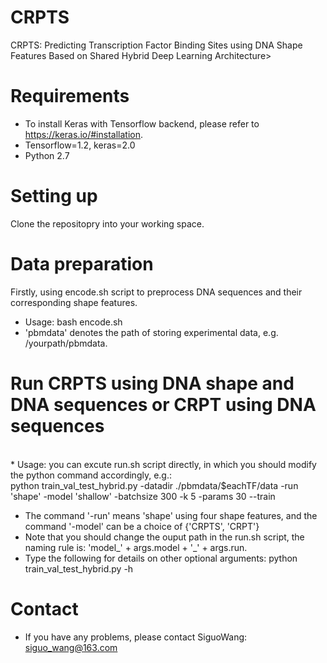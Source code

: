   # CRPTS
CRPTS: Predicting Transcription Factor Binding Sites using DNA Shape Features Based on Shared Hybrid Deep Learning Architecture>
  # Requirements
  * To install Keras with Tensorflow backend, please refer to https://keras.io/#installation.
  * Tensorflow=1.2, keras=2.0
  * Python 2.7
  	
# Setting up
   Clone the repositopry into your working space.
# Data preparation
 Firstly, using encode.sh script to preprocess DNA sequences and their corresponding shape features.
   * Usage: bash encode.sh <pbmdata>
   * 'pbmdata' denotes the path of storing experimental data, e.g. /yourpath/pbmdata.
# Run CRPTS using DNA shape and DNA sequences or CRPT using DNA sequences
 <br>  * Usage: you can excute run.sh script directly, in which you should modify the python command accordingly, e.g.: 
    <br> python train_val_test_hybrid.py -datadir ./pbmdata/$eachTF/data -run 'shape' -model 'shallow' -batchsize 300 -k 5 -params 30 --train
   * The command '-run' means 'shape' using four shape features, and the command '-model' can be a choice of {'CRPTS', 'CRPT'}
   * Note that you should change the ouput path in the run.sh script, the naming rule is: 'model_' + args.model + '_' + args.run.
* Type the following for details on other optional arguments: 
    python train_val_test_hybrid.py -h
 # Contact
 * If you have any problems, please contact SiguoWang: siguo_wang@163.com
